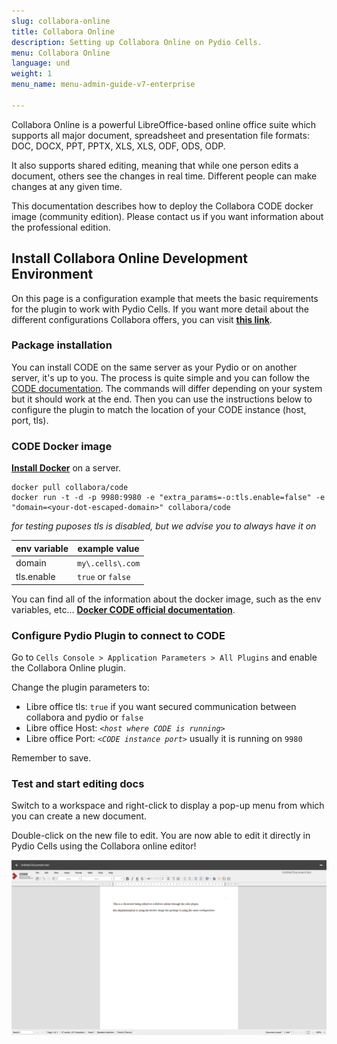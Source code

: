```yaml
---
slug: collabora-online
title: Collabora Online
description: Setting up Collabora Online on Pydio Cells.
menu: Collabora Online
language: und
weight: 1
menu_name: menu-admin-guide-v7-enterprise

---
```


Collabora Online is a powerful LibreOffice-based online office suite which supports all major document, spreadsheet and presentation file formats:​ DOC, DOCX, PPT, PPTX, XLS, XLS, ODF, ODS, ODP.

It also supports shared editing, meaning that while one person edits a document, others see the changes in real time. Different people can make changes at any given time.

This documentation describes how to deploy the Collabora CODE docker image (community edition). Please contact us if you want information about the professional edition.

## Install Collabora Online Development Environment

On this page is a configuration example that meets the basic requirements for the plugin to work with Pydio Cells. If you want more detail about the different configurations Collabora offers, you can visit **[this link](https://www.collaboraoffice.com/code/)**.

### Package installation

You can install CODE on the same server as your Pydio or on another server, it's up to you.
The process is quite simple and you can follow the [CODE documentation](https://www.collaboraoffice.com/code/linux-packages/).
The commands will differ depending on your system but it should work at the end. Then you can use the instructions below to configure the plugin to match the location of your CODE instance (host, port, tls).

### CODE Docker image

**[Install Docker](https://docs.docker.com/install/)** on a server.

```shell
docker pull collabora/code
docker run -t -d -p 9980:9980 -e "extra_params=-o:tls.enable=false" -e "domain=<your-dot-escaped-domain>" collabora/code
```
_for testing puposes tls is disabled, but we advise you to always have it on_

| env variable | example value     |
| ------------ | ----------------- |
| domain       | `my\.cells\.com`  |
| tls.enable   | `true` or `false` |

You can find all of the information about the docker image, such as the env variables, etc... **[Docker CODE official documentation](https://www.collaboraoffice.com/code/docker/)**.

### Configure Pydio Plugin to connect to CODE

Go to `Cells Console > Application Parameters > All Plugins` and enable the Collabora Online plugin.

Change the plugin parameters to:

- Libre office tls: `true` if you want secured communication between collabora and pydio or `false`
- Libre office Host: _`<host where CODE is running>`_
- Libre office Port: _`<CODE instance port>`_ usually it is running on `9980`

Remember to save.

### Test and start editing docs

Switch to a workspace and right-click to display a pop-up menu from which you can create a new document.

Double-click on the new file to edit. You are now able to edit it directly in Pydio Cells using the Collabora online editor!

![](../../images/1_quick_start/office_online/collabora_interface.png)
